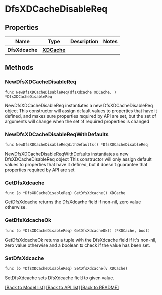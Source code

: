 # DfsXDCacheDisableReq

## Properties

Name | Type | Description | Notes
------------ | ------------- | ------------- | -------------
**DfsXdcache** | [**XDCache**](XDCache.md) |  | 

## Methods

### NewDfsXDCacheDisableReq

`func NewDfsXDCacheDisableReq(dfsXdcache XDCache, ) *DfsXDCacheDisableReq`

NewDfsXDCacheDisableReq instantiates a new DfsXDCacheDisableReq object
This constructor will assign default values to properties that have it defined,
and makes sure properties required by API are set, but the set of arguments
will change when the set of required properties is changed

### NewDfsXDCacheDisableReqWithDefaults

`func NewDfsXDCacheDisableReqWithDefaults() *DfsXDCacheDisableReq`

NewDfsXDCacheDisableReqWithDefaults instantiates a new DfsXDCacheDisableReq object
This constructor will only assign default values to properties that have it defined,
but it doesn't guarantee that properties required by API are set

### GetDfsXdcache

`func (o *DfsXDCacheDisableReq) GetDfsXdcache() XDCache`

GetDfsXdcache returns the DfsXdcache field if non-nil, zero value otherwise.

### GetDfsXdcacheOk

`func (o *DfsXDCacheDisableReq) GetDfsXdcacheOk() (*XDCache, bool)`

GetDfsXdcacheOk returns a tuple with the DfsXdcache field if it's non-nil, zero value otherwise
and a boolean to check if the value has been set.

### SetDfsXdcache

`func (o *DfsXDCacheDisableReq) SetDfsXdcache(v XDCache)`

SetDfsXdcache sets DfsXdcache field to given value.



[[Back to Model list]](../README.md#documentation-for-models) [[Back to API list]](../README.md#documentation-for-api-endpoints) [[Back to README]](../README.md)


